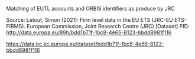 Matching of EUTL accounts and ORBIS identifiers as produce by JRC

Source:
Letout, Simon (2021): Firm level data in the EU ETS (JRC-EU ETS-FIRMS). 
European Commission, Joint Research Centre (JRC) [Dataset] PID: http://data.europa.eu/89h/bdd1b71f-1bc8-4e65-8123-bbdd8981f116

https://data.jrc.ec.europa.eu/dataset/bdd1b71f-1bc8-4e65-8123-bbdd8981f116